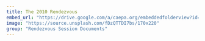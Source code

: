 ```yaml
---
title: The 2010 Rendezvous
embed_url: "https://drive.google.com/a/caepa.org/embeddedfolderview?id=1aybBZULdTP-LfLHpPAVP260s0BYl64YM#grid"
image: "https://source.unsplash.com/fDzQTTDI7bs/170x220"
group: "Rendezvous Session Documents"
---
```

